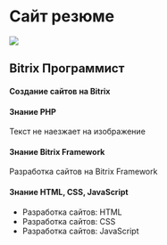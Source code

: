 # Сайт резюме

![](https://hr-portal.ru/files/mini/scale_1200_91.jpg)

## Bitrix Программист

#### Создание сайтов на Bitrix

#### Знание PHP

Текст не наезжает на изображение

#### Знание Bitrix Framework

Разработка сайтов на Bitrix Framework

#### Знание HTML, CSS, JavaScript

* Разработка сайтов: HTML
* Разработка сайтов: CSS
* Разработка сайтов: JavaScript




